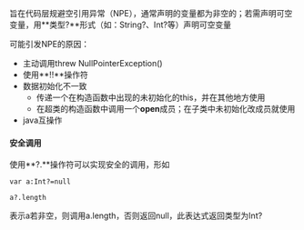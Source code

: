 旨在代码层规避空引用异常（NPE），通常声明的变量都为非空的；若需声明可空变量，用**类型?**形式（如：String?、Int?等）声明可空变量

可能引发NPE的原因：

* 主动调用threw NullPointerException\(\)
* 使用**!!**操作符
* 数据初始化不一致
  * 传递一个在构造函数中出现的未初始化的this，并在其他地方使用
  * 在超类的构造函数中调用一个**open**成员；在子类中未初始化改成员就使用
* java互操作

#### 安全调用

使用**?.**操作符可以实现安全的调用，形如

`var a:Int?=null   `

`a?.length`

表示a若非空，则调用a.length，否则返回null，此表达式返回类型为Int?





